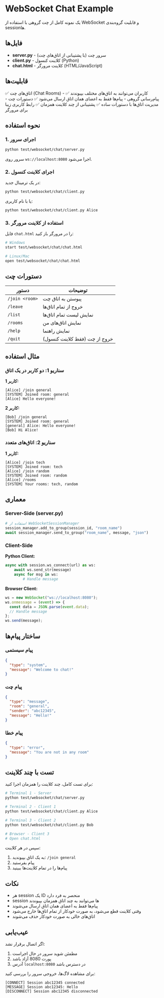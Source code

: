 # WebSocket Chat Example

یک نمونه کامل از چت گروهی با استفاده از WebSocket و قابلیت گروه‌بندی session‌ها.

## فایل‌ها

- **server.py** - سرور چت (با پشتیبانی از اتاق‌های چت)
- **client.py** - کلاینت کنسول (Python)
- **chat.html** - کلاینت مرورگر (HTML/JavaScript)

## قابلیت‌ها

✅ اتاق‌های چت (Chat Rooms) - کاربران می‌توانند به اتاق‌های مختلف بپیوندند
✅ پیام‌رسانی گروهی - پیام‌ها فقط به اعضای همان اتاق ارسال می‌شود
✅ دستورات چت - مدیریت اتاق‌ها با دستورات ساده
✅ پشتیبانی از چند کلاینت همزمان
✅ رابط کاربری زیبا برای مرورگر

## نحوه استفاده

### 1. اجرای سرور

```bash
python test/websocket/chat/server.py
```

سرور روی `ws://localhost:8080` اجرا می‌شود.

### 2. اجرای کلاینت کنسول

در یک ترمینال جدید:

```bash
python test/websocket/chat/client.py
```

یا با نام کاربری:

```bash
python test/websocket/chat/client.py Alice
```

### 3. استفاده از کلاینت مرورگر

فایل `chat.html` را در مرورگر باز کنید:

```bash
# Windows
start test/websocket/chat/chat.html

# Linux/Mac
open test/websocket/chat/chat.html
```

## دستورات چت

| دستور          | توضیحات                       |
| -------------- | ----------------------------- |
| `/join <room>` | پیوستن به اتاق چت             |
| `/leave`       | خروج از تمام اتاق‌ها          |
| `/list`        | نمایش لیست تمام اتاق‌ها       |
| `/rooms`       | نمایش اتاق‌های من             |
| `/help`        | نمایش راهنما                  |
| `/quit`        | خروج از چت (فقط کلاینت کنسول) |

## مثال استفاده

### سناریو 1: دو کاربر در یک اتاق

**کاربر 1:**

```
[Alice] /join general
[SYSTEM] Joined room: general
[Alice] Hello everyone!
```

**کاربر 2:**

```
[Bob] /join general
[SYSTEM] Joined room: general
[general] Alice: Hello everyone!
[Bob] Hi Alice!
```

### سناریو 2: اتاق‌های متعدد

**کاربر 1:**

```
[Alice] /join tech
[SYSTEM] Joined room: tech
[Alice] /join random
[SYSTEM] Joined room: random
[Alice] /rooms
[SYSTEM] Your rooms: tech, random
```

## معماری

### Server-Side (server.py)

```python
# استفاده از WebSocketSessionManager
session_manager.add_to_group(session_id, "room_name")
await session_manager.send_to_group("room_name", message, "json")
```

### Client-Side

**Python Client:**

```python
async with session.ws_connect(url) as ws:
    await ws.send_str(message)
    async for msg in ws:
        # Handle message
```

**Browser Client:**

```javascript
ws = new WebSocket("ws://localhost:8080");
ws.onmessage = (event) => {
  const data = JSON.parse(event.data);
  // Handle message
};
ws.send(message);
```

## ساختار پیام‌ها

### پیام سیستمی

```json
{
  "type": "system",
  "message": "Welcome to chat!"
}
```

### پیام چت

```json
{
  "type": "message",
  "room": "general",
  "sender": "abc12345",
  "message": "Hello!"
}
```

### پیام خطا

```json
{
  "type": "error",
  "message": "You are not in any room"
}
```

## تست با چند کلاینت

برای تست کامل، چند کلاینت را همزمان اجرا کنید:

```bash
# Terminal 1 - Server
python test/websocket/chat/server.py

# Terminal 2 - Client 1
python test/websocket/chat/client.py Alice

# Terminal 3 - Client 2
python test/websocket/chat/client.py Bob

# Browser - Client 3
# Open chat.html
```

سپس در هر کلاینت:

1. به یک اتاق بپیوندید: `/join general`
2. پیام بفرستید
3. پیام‌ها را در تمام کلاینت‌ها ببینید

## نکات

- هر session یک ID منحصر به فرد دارد
- session ها می‌توانند به چند اتاق همزمان بپیوندند
- پیام‌ها فقط به اعضای همان اتاق ارسال می‌شوند
- وقتی کلاینت قطع می‌شود، به صورت خودکار از تمام اتاق‌ها خارج می‌شود
- اتاق‌های خالی به صورت خودکار حذف می‌شوند

## عیب‌یابی

اگر اتصال برقرار نشد:

1. مطمئن شوید سرور در حال اجراست
2. پورت 8080 آزاد باشد
3. آدرس `localhost:8080` در دسترس باشد

برای مشاهده لاگ‌ها، خروجی سرور را بررسی کنید:

```
[CONNECT] Session abc12345 connected
[MESSAGE] Session abc12345: Hello
[DISCONNECT] Session abc12345 disconnected
```
